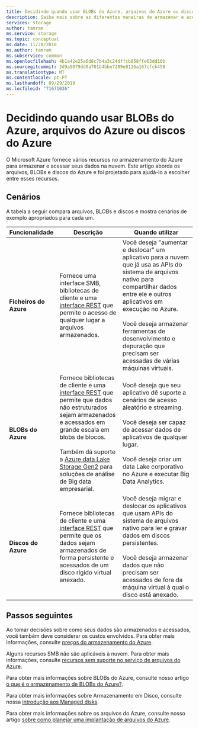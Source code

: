 ```yaml
---
title: Decidindo quando usar BLOBs do Azure, arquivos do Azure ou discos do Azure
description: Saiba mais sobre as diferentes maneiras de armazenar e acessar dados no Azure para ajudá-lo a decidir qual tecnologia usar.
services: storage
author: tamram
ms.service: storage
ms.topic: conceptual
ms.date: 11/28/2018
ms.author: tamram
ms.subservice: common
ms.openlocfilehash: 4b1a42e25a6d8c7b4a3c24dffcb858ffe63dd10b
ms.sourcegitcommit: 2d9a9079dd0a701b4bbe7289e8126a167cfcb450
ms.translationtype: MT
ms.contentlocale: pt-PT
ms.lasthandoff: 09/29/2019
ms.locfileid: "71671036"
---
```

# <a name="deciding-when-to-use-azure-blobs-azure-files-or-azure-disks"></a>Decidindo quando usar BLOBs do Azure, arquivos do Azure ou discos do Azure

O Microsoft Azure fornece vários recursos no armazenamento do Azure para armazenar e acessar seus dados na nuvem. Este artigo aborda os arquivos, BLOBs e discos do Azure e foi projetado para ajudá-lo a escolher entre esses recursos.

## <a name="scenarios"></a>Cenários

A tabela a seguir compara arquivos, BLOBs e discos e mostra cenários de exemplo apropriados para cada um.

| Funcionalidade | Descrição | Quando utilizar |
|--------------|-------------|-------------|
| **Ficheiros do Azure** | Fornece uma interface SMB, bibliotecas de cliente e uma [interface REST](/rest/api/storageservices/file-service-rest-api) que permite o acesso de qualquer lugar a arquivos armazenados. | Você deseja "aumentar e deslocar" um aplicativo para a nuvem que já usa as APIs do sistema de arquivos nativo para compartilhar dados entre ele e outros aplicativos em execução no Azure.<br/><br/>Você deseja armazenar ferramentas de desenvolvimento e depuração que precisam ser acessadas de várias máquinas virtuais. |
| **BLOBs do Azure** | Fornece bibliotecas de cliente e uma [interface REST](/rest/api/storageservices/blob-service-rest-api) que permite que dados não estruturados sejam armazenados e acessados em grande escala em blobs de blocos.<br/><br/>Também dá suporte a [Azure data Lake Storage Gen2](../blobs/data-lake-storage-introduction.md) para soluções de análise de Big data empresarial. | Você deseja que seu aplicativo dê suporte a cenários de acesso aleatório e streaming.<br/><br/>Você deseja ser capaz de acessar dados de aplicativos de qualquer lugar.<br/><br/>Você deseja criar um data Lake corporativo no Azure e executar Big Data Analytics. |
| **Discos do Azure** | Fornece bibliotecas de cliente e uma [interface REST](/rest/api/compute/manageddisks/disks/disks-rest-api) que permite que os dados sejam armazenados de forma persistente e acessados de um disco rígido virtual anexado. | Você deseja migrar e deslocar os aplicativos que usam APIs do sistema de arquivos nativo para ler e gravar dados em discos persistentes.<br/><br/>Você deseja armazenar dados que não precisam ser acessados de fora da máquina virtual à qual o disco está anexado. |


## <a name="next-steps"></a>Passos seguintes

Ao tomar decisões sobre como seus dados são armazenados e acessados, você também deve considerar os custos envolvidos. Para obter mais informações, consulte [preços do armazenamento do Azure](https://azure.microsoft.com/pricing/details/storage/).
  
Alguns recursos SMB não são aplicáveis à nuvem. Para obter mais informações, consulte [recursos sem suporte no serviço de arquivos do Azure](/rest/api/storageservices/features-not-supported-by-the-azure-file-service).
 
Para obter mais informações sobre BLOBs do Azure, consulte nosso artigo [o que é o armazenamento de BLOBs do Azure?](../blobs/storage-blobs-overview.md).

Para obter mais informações sobre Armazenamento em Disco, consulte nossa [introdução aos Managed disks](../../virtual-machines/windows/managed-disks-overview.md).

Para obter mais informações sobre os arquivos do Azure, consulte nosso artigo [sobre como planejar uma implantação de arquivos do Azure](../files/storage-files-planning.md).